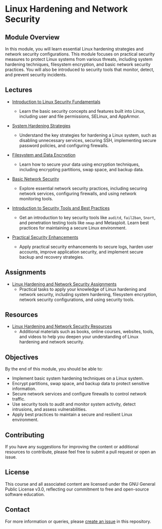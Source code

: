# Linux Hardening and Network Security

## Module Overview

In this module, you will learn essential Linux hardening strategies and network security configurations. This module focuses on practical security measures to protect Linux systems from various threats, including system hardening techniques, filesystem encryption, and basic network security practices. You will also be introduced to security tools that monitor, detect, and prevent security incidents.

## Lectures

- [Introduction to Linux Security Fundamentals](Lectures/01_Introduction_to_Linux_Security_Fundamentals.md)
  - Learn the basic security concepts and features built into Linux, including user and file permissions, SELinux, and AppArmor.
  
- [System Hardening Strategies](Lectures/02_System_Hardening_Strategies.md)
  - Understand the key strategies for hardening a Linux system, such as disabling unnecessary services, securing SSH, implementing secure password policies, and configuring firewalls.
  
- [Filesystem and Data Encryption](Lectures/03_Filesystem_and_Data_Encryption.md)
  - Learn how to secure your data using encryption techniques, including encrypting partitions, swap space, and backup data.
  
- [Basic Network Security](Lectures/04_Basic_Network_Security.md)
  - Explore essential network security practices, including securing network services, configuring firewalls, and using network monitoring tools.
  
- [Introduction to Security Tools and Best Practices](Lectures/05_Introduction_to_Security_Tools_and_Best_Practices.md)
  - Get an introduction to key security tools like `auditd`, `fail2ban`, `Snort`, and penetration testing tools like `nmap` and Metasploit. Learn best practices for maintaining a secure Linux environment.
  
- [Practical Security Enhancements](Lectures/06_Practical_Security_Enhancements.md)
  - Apply practical security enhancements to secure logs, harden user accounts, improve application security, and implement secure backup and recovery strategies.

## Assignments

- [Linux Hardening and Network Security Assignments](Assignments/Linux_Hardening_and_Network_Security_Assignments.md)
  - Practical tasks to apply your knowledge of Linux hardening and network security, including system hardening, filesystem encryption, network security configurations, and using security tools.

## Resources

- [Linux Hardening and Network Security Resources](Resources/Linux_Hardening_and_Network_Security_Resources.md)
  - Additional materials such as books, online courses, websites, tools, and videos to help you deepen your understanding of Linux hardening and network security.

## Objectives

By the end of this module, you should be able to:

- Implement basic system hardening techniques on a Linux system.
- Encrypt partitions, swap space, and backup data to protect sensitive information.
- Secure network services and configure firewalls to control network traffic.
- Use security tools to audit and monitor system activity, detect intrusions, and assess vulnerabilities.
- Apply best practices to maintain a secure and resilient Linux environment.

## Contributing

If you have any suggestions for improving the content or additional resources to contribute, please feel free to submit a pull request or open an issue.

## License

This course and all associated content are licensed under the GNU General Public License v3.0, reflecting our commitment to free and open-source software education.

## Contact

For more information or queries, please [create an issue](https://github.com/moeinfatehi/LinuxForCyberSecurityCourse/issues) in this repository.